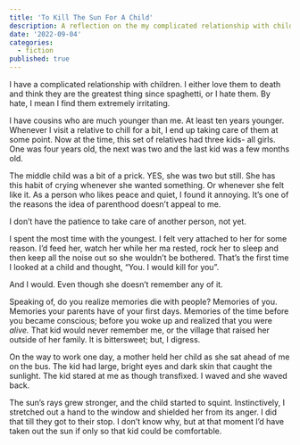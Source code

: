 ```yaml
---
title: 'To Kill The Sun For A Child'
description: A reflection on the my complicated relationship with children.
date: '2022-09-04'
categories:
  - fiction
published: true
---
```


I have a complicated relationship with children. I either love them to death and think they are the greatest thing since spaghetti, or I hate them. By hate, I mean I find them extremely irritating.

I have cousins who are much younger than me. At least ten years younger. Whenever I visit a relative to chill for a bit, I end up taking care of them at some point. Now at the time, this set of relatives had three kids- all girls. One was four years old, the next was two and the last kid was a few months old.

The middle child was a bit of a prick. YES, she was two but still. She has this habit of crying whenever she wanted something. Or whenever she felt like it. As a person who likes peace and quiet, I found it annoying. It’s one of the reasons the idea of parenthood doesn’t appeal to me.

I don’t have the patience to take care of another person, not yet.

I spent the most time with the youngest. I felt very attached to her for some reason. I’d feed her, watch her while her ma rested, rock her to sleep and then keep all the noise out so she wouldn’t be bothered. That’s the first time I looked at a child and thought, “You. I would kill for you”.

And I would. Even though she doesn’t remember any of it.

Speaking of, do you realize memories die with people? Memories of you. Memories your parents have of your first days. Memories of the time before you became conscious; before you woke up and realized that you were _alive._ That kid would never remember me, or the village that raised her outside of her family. It is bittersweet; but, I digress.

On the way to work one day, a mother held her child as she sat ahead of me on the bus. The kid had large, bright eyes and dark skin that caught the sunlight. The kid stared at me as though transfixed. I waved and she waved back.

The sun’s rays grew stronger, and the child started to squint. Instinctively, I stretched out a hand to the window and shielded her from its anger. I did that till they got to their stop. I don’t know why, but at that moment I’d have taken out the sun if only so that kid could be comfortable.
